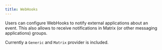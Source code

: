 ```yaml
---
title: WebHooks
---
```


Users can configure WebHooks to notify external applications about an event.
This also allows to receive notifications in Matrix (or other messaging applications) groups.

Currently a `Generic` and `Matrix` provider is included.

